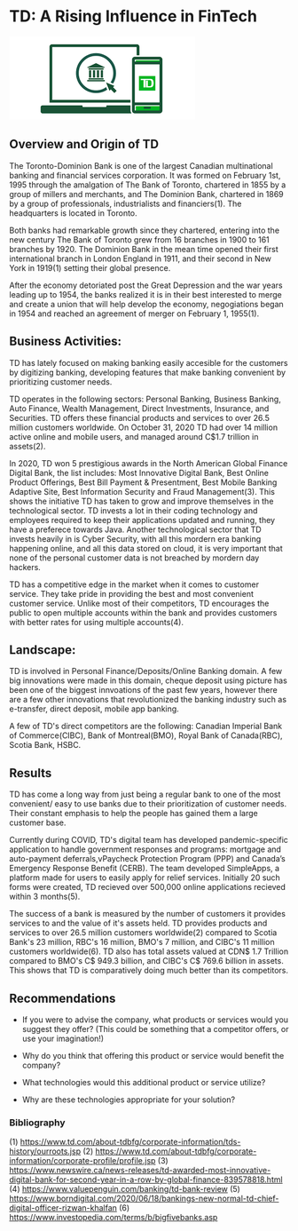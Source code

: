 # TD: A Rising Influence in FinTech
![image](TDpic.png)

## Overview and Origin of TD

The Toronto-Dominion Bank is one of the largest Canadian multinational banking and financial services corporation. It was formed on February 1st, 1995 through the amalgation of The Bank of Toronto, chartered in 1855 by a group of millers and merchants, and The Dominion Bank, chartered in 1869 by a group of professionals, industrialists and financiers(1). The headquarters is located in Toronto.

Both banks had remarkable growth since they chartered, entering into the new century The Bank of Toronto grew from 16 branches in 1900 to 161 branches by 1920. The Dominion Bank in the mean time opened their first international branch in London England in 1911, and their second in New York in 1919(1) setting their global presence.

After the economy detoriated post the Great Depression and the war years leading up to 1954, the banks realized it is in their best interested to merge and create a union that will help develop the economy, negogiations began in 1954 and reached an agreement of merger on February 1, 1955(1).


## Business Activities:

TD has lately focused on making banking easily accesible for the customers by digitizing banking, developing features that make banking convenient by prioritizing customer needs. 

TD operates in the following sectors: Personal Banking, Business Banking, Auto Finance, Wealth Management, Direct Investments, Insurance, and Securities. TD offers these financial products and services to over 26.5 million customers worldwide. On October 31, 2020 TD had over 14 million active online and mobile users, and managed around C$1.7 trillion in assets(2).

In 2020, TD won 5 prestigious awards in the North American Global Finance Digital Bank, the list includes: Most Innovative Digital Bank, Best Online Product Offerings, Best Bill Payment & Presentment, Best Mobile Banking Adaptive Site, Best Information Security and Fraud Management(3). This shows the initiative TD has taken to grow and improve themselves in the technological sector. TD invests a lot in their coding technology and employees required to keep their applications updated and running, they have a preferece towards Java. Another technological sector that TD invests heavily in is Cyber Security, with all this mordern era banking happening online, and all this data stored on cloud, it is very important that none of the personal customer data is not breached by mordern day hackers.

TD has a competitive edge in the market when it comes to customer service. They take pride in providing the best and most convenient customer service. Unlike most of their competitors, TD encourages the public to open multiple accounts within the bank and provides customers with better rates for using multiple accounts(4).


## Landscape:

TD is involved in Personal Finance/Deposits/Online Banking domain. A few big innovations were made in this domain, cheque deposit using picture has been one of the biggest innvoations of the past few years, however there are a few other innovations that revolutionized the banking industry such as e-transfer, direct deposit, mobile app banking.

A few of TD's direct competitors are the following: Canadian Imperial Bank of Commerce(CIBC), Bank of Montreal(BMO), Royal Bank of Canada(RBC), Scotia Bank, HSBC.


## Results

TD has come a long way from just being a regular bank to one of the most convenient/ easy to use banks due to their prioritization of customer needs. Their constant emphasis to help the people has gained them a large customer base. 

Currently during COVID, TD's digital team has developed pandemic-specific application to handle government responses and programs: mortgage and auto-payment deferrals,vPaycheck Protection Program (PPP) and Canada’s Emergency Response Benefit (CERB). The team developed SimpleApps, a platform  made for users to easily apply for relief services. Initially 20 such forms were created, TD recieved over 500,000 online applications recieved within 3 months(5).

The success of a bank is measured by the number of customers it provides services to and the value of it's assets held. TD provides products and services to over 26.5 million customers worldwide(2) compared to Scotia Bank's 23 million, RBC's 16 million, BMO's 7 million, and CIBC's 11 million customers worldwide(6). TD also has total assets valued at CDN$ 1.7 Trillion compared to BMO's C$ 949.3 billion, and CIBC's C$ 769.6 billion in assets. This shows that TD is comparatively doing much better than its competitors.

## Recommendations

* If you were to advise the company, what products or services would you suggest they offer? (This could be something that a competitor offers, or use your imagination!)

* Why do you think that offering this product or service would benefit the company?

* What technologies would this additional product or service utilize?

* Why are these technologies appropriate for your solution?





### Bibliography
(1) https://www.td.com/about-tdbfg/corporate-information/tds-history/ourroots.jsp
(2) https://www.td.com/about-tdbfg/corporate-information/corporate-profile/profile.jsp
(3) https://www.newswire.ca/news-releases/td-awarded-most-innovative-digital-bank-for-second-year-in-a-row-by-global-finance-839578818.html
(4) https://www.valuepenguin.com/banking/td-bank-review
(5) https://www.borndigital.com/2020/06/18/bankings-new-normal-td-chief-digital-officer-rizwan-khalfan
(6) https://www.investopedia.com/terms/b/bigfivebanks.asp

